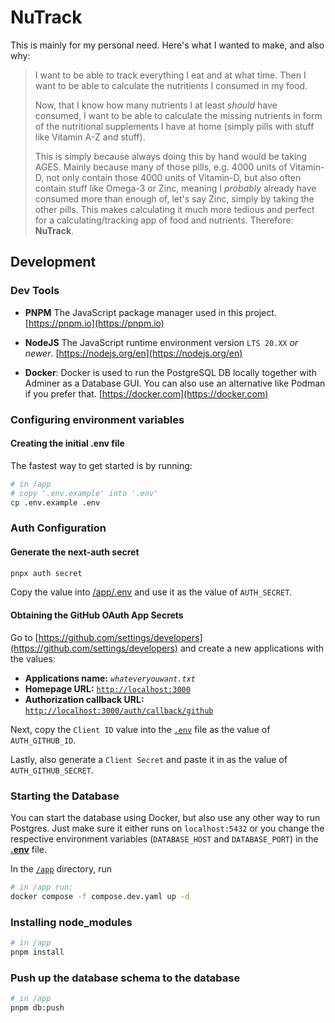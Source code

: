 # NuTrack

This is mainly for my personal need. Here's what I wanted to make, and also why:

> I want to be able to track everything I eat and at what time. Then I want to be able to calculate the nutritients I consumed in my food.
>
> Now, that I know how many nutrients I at least _should_ have consumed, I want to be able to calculate the missing nutrients in form of the nutritional supplements I have at home (simply pills with stuff like Vitamin A-Z and stuff).
>
> This is simply because always doing this by hand would be taking AGES. Mainly because many of those pills, e.g. 4000 units of Vitamin-D, not only contain those 4000 units of Vitamin-D, but also often contain stuff like Omega-3 or Zinc, meaning I _probably_ already have consumed more than enough of, let's say Zinc, simply by taking the other pills. This makes calculating it much more tedious and perfect for a calculating/tracking app of food and nutrients. Therefore: **NuTrack**.

## Development

### Dev Tools

- **PNPM**
    The JavaScript package manager used in this project.
    [https://pnpm.io](https://pnpm.io)

- **NodeJS**
    The JavaScript runtime environment version `LTS 20.XX` _or newer_.
    [https://nodejs.org/en](https://nodejs.org/en)

- **Docker**:
    Docker is used to run the PostgreSQL DB locally together with Adminer as a Database GUI.
    You can also use an alternative like Podman if you prefer that.
    [https://docker.com](https://docker.com)

### Configuring environment variables

#### Creating the initial .env file

The fastest way to get started is by running:

```sh
# in /app
# copy '.env.example' into '.env'
cp .env.example .env
```

### Auth Configuration

#### Generate the next-auth secret

```sh
pnpx auth secret
```

Copy the value into [/app/.env](/app/.env) and use it as the value of `AUTH_SECRET`.

#### Obtaining the GitHub OAuth App Secrets

Go to [https://github.com/settings/developers](https://github.com/settings/developers) and create a new applications with the values:

- **Applications name:** _`whateveryouwant.txt`_
- **Homepage URL:** [`http://localhost:3000`](http://localhost:3000)
- **Authorization callback URL:** [`http://localhost:3000/auth/callback/github`](http://localhost:3000/auth/callback/github)

Next, copy the `Client ID` value into the [`.env`](./app/.env) file as the value of `AUTH_GITHUB_ID`.

Lastly, also generate a `Client Secret` and paste it in as the value of `AUTH_GITHUB_SECRET`.

### Starting the Database

You can start the database using Docker, but also use any other way to run Postgres. Just make sure it either runs on `localhost:5432` or you change the respective environment variables (`DATABASE_HOST` and `DATABASE_PORT`) in the [**.env**](.env) file.

In the [`/app`](/app) directory, run

```sh
# in /app run:
docker compose -f compose.dev.yaml up -d
```

### Installing node_modules

```sh
# in /app
pnpm install
```

### Push up the database schema to the database

```sh
# in /app
pnpm db:push
```
